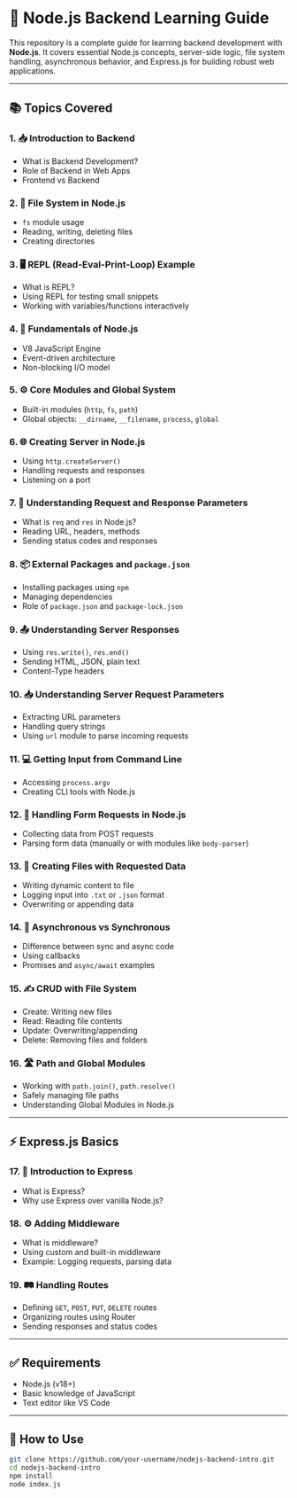 # 📘 Node.js Backend Learning Guide

This repository is a complete guide for learning backend development with **Node.js**. It covers essential Node.js concepts, server-side logic, file system handling, asynchronous behavior, and Express.js for building robust web applications.

---

## 📚 Topics Covered

### 1. 📥 Introduction to Backend
- What is Backend Development?
- Role of Backend in Web Apps
- Frontend vs Backend

### 2. 📁 File System in Node.js
- `fs` module usage
- Reading, writing, deleting files
- Creating directories

### 3. 🖥️ REPL (Read-Eval-Print-Loop) Example
- What is REPL?
- Using REPL for testing small snippets
- Working with variables/functions interactively

### 4. 🔧 Fundamentals of Node.js
- V8 JavaScript Engine
- Event-driven architecture
- Non-blocking I/O model

### 5. ⚙️ Core Modules and Global System
- Built-in modules (`http`, `fs`, `path`)
- Global objects: `__dirname`, `__filename`, `process`, `global`

### 6. 🌐 Creating Server in Node.js
- Using `http.createServer()`
- Handling requests and responses
- Listening on a port

### 7. 📩 Understanding Request and Response Parameters
- What is `req` and `res` in Node.js?
- Reading URL, headers, methods
- Sending status codes and responses

### 8. 📦 External Packages and `package.json`
- Installing packages using `npm`
- Managing dependencies
- Role of `package.json` and `package-lock.json`

### 9. 📤 Understanding Server Responses
- Using `res.write()`, `res.end()`
- Sending HTML, JSON, plain text
- Content-Type headers

### 10. 📥 Understanding Server Request Parameters
- Extracting URL parameters
- Handling query strings
- Using `url` module to parse incoming requests

### 11. 💻 Getting Input from Command Line
- Accessing `process.argv`
- Creating CLI tools with Node.js

### 12. 📨 Handling Form Requests in Node.js
- Collecting data from POST requests
- Parsing form data (manually or with modules like `body-parser`)

### 13. 📝 Creating Files with Requested Data
- Writing dynamic content to file
- Logging input into `.txt` or `.json` format
- Overwriting or appending data

### 14. 🔁 Asynchronous vs Synchronous
- Difference between sync and async code
- Using callbacks
- Promises and `async/await` examples

### 15. ✍️ CRUD with File System
- Create: Writing new files
- Read: Reading file contents
- Update: Overwriting/appending
- Delete: Removing files and folders

### 16. 🛣️ Path and Global Modules
- Working with `path.join()`, `path.resolve()`
- Safely managing file paths
- Understanding Global Modules in Node.js

---

## ⚡ Express.js Basics

### 17. 🚀 Introduction to Express
- What is Express?
- Why use Express over vanilla Node.js?

### 18. ⚙️ Adding Middleware
- What is middleware?
- Using custom and built-in middleware
- Example: Logging requests, parsing data

### 19. 🛤️ Handling Routes
- Defining `GET`, `POST`, `PUT`, `DELETE` routes
- Organizing routes using Router
- Sending responses and status codes

---

## ✅ Requirements

- Node.js (v18+)
- Basic knowledge of JavaScript
- Text editor like VS Code

---

## 🚀 How to Use

```bash
git clone https://github.com/your-username/nodejs-backend-intro.git
cd nodejs-backend-intro
npm install
node index.js
